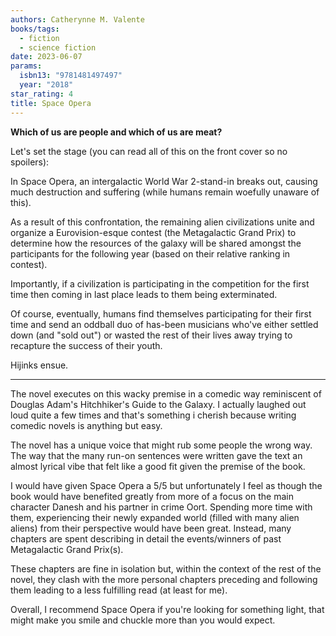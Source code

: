 ```yaml
---
authors: Catherynne M. Valente
books/tags:
  - fiction
  - science fiction
date: 2023-06-07
params:
  isbn13: "9781481497497"
  year: "2018"
star_rating: 4
title: Space Opera
---
```


**Which of us are people and which of us are meat?**

<!--more-->

Let's set the stage (you can read all of this on the front cover so no
spoilers):

In Space Opera, an intergalactic World War 2-stand-in breaks out, causing much
destruction and suffering (while humans remain woefully unaware of this).

As a result of this confrontation, the remaining alien civilizations unite and
organize a Eurovision-esque contest (the Metagalactic Grand Prix) to determine
how the resources of the galaxy will be shared amongst the participants for the
following year (based on their relative ranking in contest).

Importantly, if a civilization is participating in the competition for the first
time then coming in last place leads to them being exterminated.

Of course, eventually, humans find themselves participating for their first time
and send an oddball duo of has-been musicians who've either settled down (and
"sold out") or wasted the rest of their lives away trying to recapture the
success of their youth.

Hijinks ensue.

---

The novel executes on this wacky premise in a comedic way reminiscent of Douglas
Adam's Hitchhiker's Guide to the Galaxy. I actually laughed out loud quite a few
times and that's something i cherish because writing comedic novels is anything
but easy.

The novel has a unique voice that might rub some people the wrong way. The way
that the many run-on sentences were written gave the text an almost lyrical vibe
that felt like a good fit given the premise of the book.

I would have given Space Opera a 5/5 but unfortunately I feel as though the book
would have benefited greatly from more of a focus on the main character Danesh
and his partner in crime Oort. Spending more time with them, experiencing their
newly expanded world (filled with many alien aliens) from their perspective
would have been great. Instead, many chapters are spent describing in detail the
events/winners of past Metagalactic Grand Prix(s).

These chapters are fine in isolation but, within the context of the rest of the
novel, they clash with the more personal chapters preceding and following them
leading to a less fulfilling read (at least for me).

Overall, I recommend Space Opera if you're looking for something light, that
might make you smile and chuckle more than you would expect.
